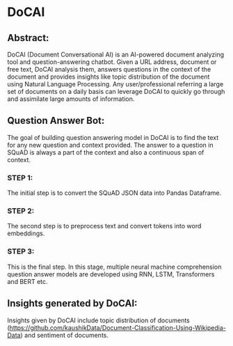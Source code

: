 # DoCAI

## Abstract:

DoCAI (Document Conversational AI) is an AI-powered document analyzing tool and question-answering chatbot. Given a URL address, document or free text, DoCAI analysis them, answers questions in the context of the document and provides insights like topic distribution of the document using Natural Language Processing. Any user/professional referring a large set of documents on a daily basis can leverage DoCAI to quickly go through and assimilate large amounts of information.

## Question Answer Bot:

The goal of building question answering model in DoCAI is to find the text for any new question and context provided. The answer to a question in SQuAD is always a part of the context and also a continuous span of context. 

### STEP 1:
The initial step is to convert the SQuAD JSON data into Pandas Dataframe. 

### STEP 2:
The second step is to preprocess text and convert tokens into word embeddings.

### STEP 3:
This is the final step. In this stage, multiple neural machine comprehension question answer models are developed using RNN, LSTM, Transformers and BERT etc.

## Insights generated by DoCAI:

Insights given by DoCAI include topic distribution of documents (https://github.com/kaushikData/Document-Classification-Using-Wikipedia-Data) and sentiment of documents.
